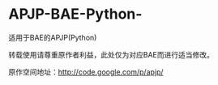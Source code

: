 APJP-BAE-Python-
================

适用于BAE的APJP(Python)

转载使用请尊重原作者利益，此处仅为对应BAE而进行适当修改。

原作空间地址：http://code.google.com/p/apjp/
